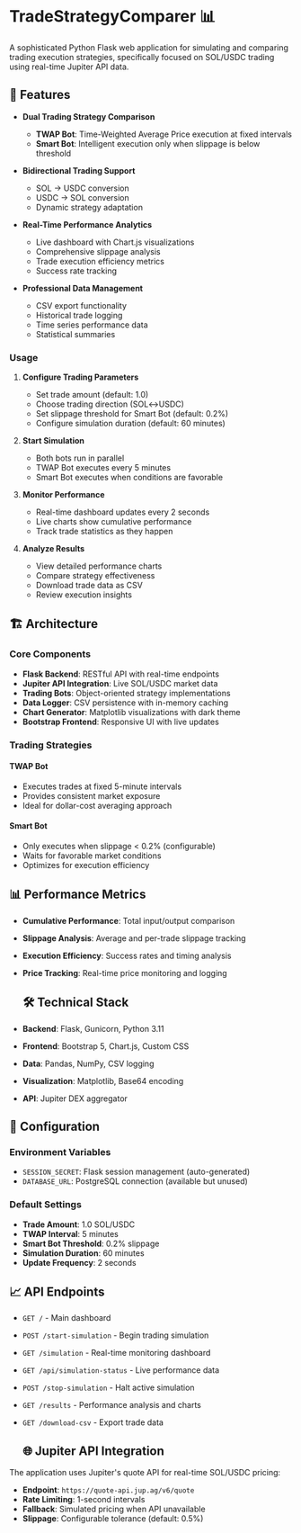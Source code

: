 # TradeStrategyComparer 📊


A sophisticated Python Flask web application for simulating and comparing trading execution strategies, specifically focused on SOL/USDC trading using real-time Jupiter API data.

## 🌟 Features

- **Dual Trading Strategy Comparison**
  - **TWAP Bot**: Time-Weighted Average Price execution at fixed intervals
  - **Smart Bot**: Intelligent execution only when slippage is below threshold

- **Bidirectional Trading Support**
  - SOL → USDC conversion
  - USDC → SOL conversion
  - Dynamic strategy adaptation

- **Real-Time Performance Analytics**
  - Live dashboard with Chart.js visualizations
  - Comprehensive slippage analysis
  - Trade execution efficiency metrics
  - Success rate tracking

- **Professional Data Management**
  - CSV export functionality
  - Historical trade logging
  - Time series performance data
  - Statistical summaries


### Usage

1. **Configure Trading Parameters**
   - Set trade amount (default: 1.0)
   - Choose trading direction (SOL↔USDC)
   - Set slippage threshold for Smart Bot (default: 0.2%)
   - Configure simulation duration (default: 60 minutes)

2. **Start Simulation**
   - Both bots run in parallel
   - TWAP Bot executes every 5 minutes
   - Smart Bot executes when conditions are favorable

3. **Monitor Performance**
   - Real-time dashboard updates every 2 seconds
   - Live charts show cumulative performance
   - Track trade statistics as they happen

4. **Analyze Results**
   - View detailed performance charts
   - Compare strategy effectiveness
   - Download trade data as CSV
   - Review execution insights


## 🏗️ Architecture

### Core Components

- **Flask Backend**: RESTful API with real-time endpoints
- **Jupiter API Integration**: Live SOL/USDC market data
- **Trading Bots**: Object-oriented strategy implementations
- **Data Logger**: CSV persistence with in-memory caching
- **Chart Generator**: Matplotlib visualizations with dark theme
- **Bootstrap Frontend**: Responsive UI with live updates

  
### Trading Strategies

#### TWAP Bot
- Executes trades at fixed 5-minute intervals
- Provides consistent market exposure
- Ideal for dollar-cost averaging approach

#### Smart Bot
- Only executes when slippage < 0.2% (configurable)
- Waits for favorable market conditions
- Optimizes for execution efficiency

  
## 📊 Performance Metrics

- **Cumulative Performance**: Total input/output comparison
- **Slippage Analysis**: Average and per-trade slippage tracking
- **Execution Efficiency**: Success rates and timing analysis
- **Price Tracking**: Real-time price monitoring and logging

  ## 🛠️ Technical Stack

- **Backend**: Flask, Gunicorn, Python 3.11
- **Frontend**: Bootstrap 5, Chart.js, Custom CSS
- **Data**: Pandas, NumPy, CSV logging
- **Visualization**: Matplotlib, Base64 encoding
- **API**: Jupiter DEX aggregator

  
## 🔧 Configuration

### Environment Variables
- `SESSION_SECRET`: Flask session management (auto-generated)
- `DATABASE_URL`: PostgreSQL connection (available but unused)

### Default Settings
- **Trade Amount**: 1.0 SOL/USDC
- **TWAP Interval**: 5 minutes
- **Smart Bot Threshold**: 0.2% slippage
- **Simulation Duration**: 60 minutes
- **Update Frequency**: 2 seconds

  
## 📈 API Endpoints

- `GET /` - Main dashboard
- `POST /start-simulation` - Begin trading simulation
- `GET /simulation` - Real-time monitoring dashboard
- `GET /api/simulation-status` - Live performance data
- `POST /stop-simulation` - Halt active simulation
- `GET /results` - Performance analysis and charts
- `GET /download-csv` - Export trade data

  ## 🌐 Jupiter API Integration

The application uses Jupiter's quote API for real-time SOL/USDC pricing:
- **Endpoint**: `https://quote-api.jup.ag/v6/quote`
- **Rate Limiting**: 1-second intervals
- **Fallback**: Simulated pricing when API unavailable
- **Slippage**: Configurable tolerance (default: 0.5%)


